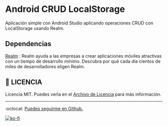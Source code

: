 # Android CRUD LocalStorage

Aplicación simple con Android Studio aplicando operaciones CRUD con LocalStorage usando Realm.

## Dependencias

[Realm](https://realm.io/) : Realm ayuda a las empresas a crear aplicaciones móviles atractivas con un tiempo de desarrollo mínimo. Descubra por qué cada día cientos de miles de desarrolladores eligen Realm.

## :page_facing_up: LICENCIA

Licencia MIT. Puedes verla en el [Archivo de Licencia](https://github.com/FernandoCalmet/android-crud-localstorage/blob/main/LICENSE) para más información.

---

:octocat: [Puedes seguirme en Github.](https://github.com/FernandoCalmet)

[![ko-fi](https://www.ko-fi.com/img/githubbutton_sm.svg)](https://ko-fi.com/T6T41JKMI)
